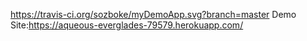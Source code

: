 https://travis-ci.org/sozboke/myDemoApp.svg?branch=master
Demo Site:https://aqueous-everglades-79579.herokuapp.com/
